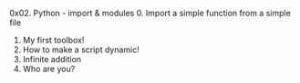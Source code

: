 0x02. Python - import & modules
0. Import a simple function from a simple file
1. My first toolbox!
2. How to make a script dynamic!
3. Infinite addition
4. Who are you?
